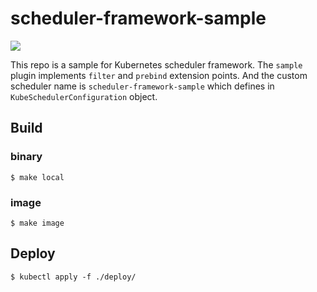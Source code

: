 # scheduler-framework-sample

![](https://github.com/angao/scheduler-framework-sample/workflows/Go/badge.svg)

This repo is a sample for Kubernetes scheduler framework. The `sample` plugin implements `filter` and `prebind` extension points. 
And the custom scheduler name is `scheduler-framework-sample` which defines in `KubeSchedulerConfiguration` object.

## Build

### binary
```shell
$ make local
```

### image
```shell
$ make image
```

## Deploy

```shell
$ kubectl apply -f ./deploy/
```
